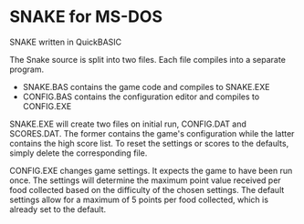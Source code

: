 # SNAKE for MS-DOS
SNAKE written in QuickBASIC

The Snake source is split into two files. Each file compiles into a separate program.
* SNAKE.BAS contains the game code and compiles to SNAKE.EXE
* CONFIG.BAS contains the configuration editor and compiles to CONFIG.EXE

SNAKE.EXE will create two files on initial run, CONFIG.DAT and SCORES.DAT. The former contains the game's configuration while the latter contains the high score list. To reset the settings or scores to the defaults, simply delete the corresponding file.

CONFIG.EXE changes game settings. It expects the game to have been run once. The settings will determine the maximum point value received per food collected based on the difficulty of the chosen settings. The default settings allow for a maximum of 5 points per food collected, which is already set to the default.
